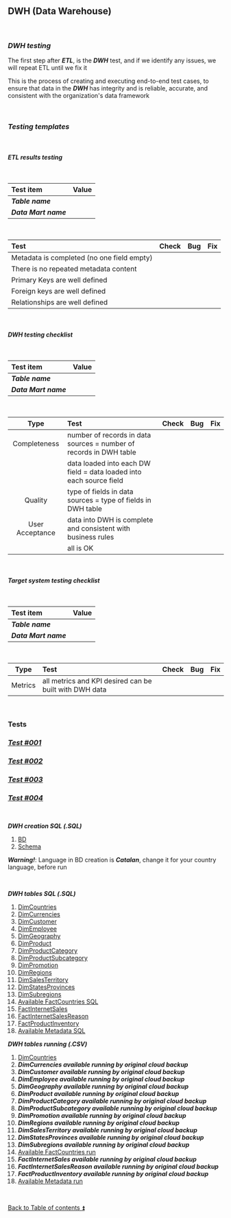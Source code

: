 ## DWH (Data Warehouse)  

<p><br></p>

### **_DWH testing_**  

The first step after **_ETL_**, is the **_DWH_** test, and if we identify any issues, we will repeat ETL until we fix it  

This is the process of creating and executing end-to-end test cases, to ensure that data in the **_DWH_** has integrity and is reliable, accurate, and consistent with the organization's data framework  

<p><br></p>

### **_Testing templates_**  

<p><br></p>

#### **_ETL results testing_**  

<p><br></p>

| Test item             | Value                          |
| :-------------------- | :----------------------------- |
| **_Table name_**      |                                |
| **_Data Mart name_**  |                                |

<p><br></p>

| Test                                                                                  | Check | Bug                               | Fix                               |
| :------------------------------------------------------------------------------------ | :---: | :-------------------------------- | :-------------------------------- |
| Metadata is completed (no one field empty)                                            |       |                                   |                                   |
| There is no repeated metadata content                                                 |       |                                   |                                   |
| Primary Keys are well defined                                                         |       |                                   |                                   |
| Foreign keys are well defined                                                         |       |                                   |                                   |
| Relationships are well defined                                                        |       |                                   |                                   |

<p><br></p>

#### **_DWH testing checklist_**  

<p><br></p>

| Test item             | Value                          |
| :-------------------- | :----------------------------- |
| **_Table name_**      |                                |
| **_Data Mart name_**  |                                | 

<p><br></p>

| Type            | Test                                                                | Check | Bug                               | Fix                               |
| :-------------: | :------------------------------------------------------------------ | :---: | :-------------------------------- | :-------------------------------- |
| Completeness    | number of records in data sources = number of records in DWH table  |       |                                   |                                   |
|                 | data loaded into each DW field = data loaded into each source field |       |                                   |                                   |
| Quality         | type of fields in data sources = type of fields in DWH table        |       |                                   |                                   |
| User Acceptance | data into DWH is complete and consistent with business rules        |       |                                   |                                   |
|                 | all is OK                                                           |       |                                   |                                   |

<p><br></p>

#### **_Target system testing checklist_**  

<p><br></p>

| Test item             | Value                          |
| :-------------------- | :----------------------------- |
| **_Table name_**      |                                |
| **_Data Mart name_**  |                                |

<p><br></p>

| Type            | Test                                                                | Check | Bug                               | Fix                               |
| :-------------: | :------------------------------------------------------------------ | :---: | :-------------------------------- | :-------------------------------- |
| Metrics         | all metrics and KPI desired can be built with DWH data              |       |                                   |                                   |

<p><br></p>

### Tests

### [**_Test #001_**](tests/t001.md)
### [**_Test #002_**](tests/t002.md)
### [**_Test #003_**](tests/t003.md)
### [**_Test #004_**](tests/t004.md)

<p><br></p> 

**_DWH creation SQL (.SQL)_**

1. [BD]((../PROWPI002/dwh/BD_datawarehouse.sql))  
2. [Schema]((../PROWPI002/dwh/target_schema.sql))  

**_Warning!_**: Language in BD creation is **_Catalan_**, change it for your country language, before run  

<p><br></p> 

**_DWH tables SQL (.SQL)_**

1. [DimCountries](../PROWPI002/dwh/DimCountries.sql)  
2. [DimCurrencies](../PROWPI002/dwh/DimCurrencies.sql)  
3. [DimCustomer](../PROWPI002/dwh/DimCustomer.sql)  
4. [DimEmployee](../PROWPI002/dwh/DimEmployee.sql)  
5. [DimGeography](../PROWPI002/dwh/DimGeography.sql)  
6. [DimProduct](../PROWPI002/dwh/DimProduct.sql)  
7. [DimProductCategory](../PROWPI002/dwh/DimProductCategory.sql)  
8. [DimProductSubcategory](../PROWPI002/dwh/DimProductSubcategory.sql)  
9. [DimPromotion](../PROWPI002/dwh/DimPromotion.sql)  
10. [DimRegions](../PROWPI002/dwh/DimRegions.sql)  
11. [DimSalesTerritory](../PROWPI002/dwh/DimSalesTerritory.sql)  
12. [DimStatesProvinces](../PROWPI002/dwh/DimStatesProvinces.sql)  
13. [DimSubregions](../PROWPI002/dwh/DimSubregions.sql)  
14. [Available FactCountries SQL](../PROWPI002/dwh/FactCountries.sql)  
15. [FactInternetSales](../PROWPI002/dwh/FactInternetSales.sql)  
16. [FactInternetSalesReason](../PROWPI002/dwh/FactInternetSalesReason.sql)  
17. [FactProductInventory](../PROWPI002/dwh/FactProductInventory.sql)  
18. [Available Metadata SQL](../PROWPI002/dwh/Metadata.sql)  

**_DWH tables running (.CSV)_**

1. [DimCountries](../PROWPI002/dwh/DimCountries.csv)  
2. **_DimCurrencies available running by original cloud backup_**  
3. **_DimCustomer available running by original cloud backup_**  
4. **_DimEmployee available running by original cloud backup_**  
5. **_DimGeography available running by original cloud backup_**  
6. **_DimProduct available running by original cloud backup_**  
7. **_DimProductCategory available running by original cloud backup_**  
8. **_DimProductSubcategory available running by original cloud backup_**  
9. **_DimPromotion available running by original cloud backup_**  
10. **_DimRegions available running by original cloud backup_**  
11. **_DimSalesTerritory available running by original cloud backup_**  
12. **_DimStatesProvinces available running by original cloud backup_**  
13. **_DimSubregions available running by original cloud backup_**  
14. [Available FactCountries run](../PROWPI002/dwh/DFactCountriesWH.csv)  
15. **_FactInternetSales available running by original cloud backup_**  
16. **_FactInternetSalesReason available running by original cloud backup_**  
17. **_FactProductInventory available running by original cloud backup_**  
18. [Available Metadata run](../PROWPI002/dwh/Metadata.csv)  

<p><br></p>

[Back to Table of contents :arrow_double_up:](../README.md)